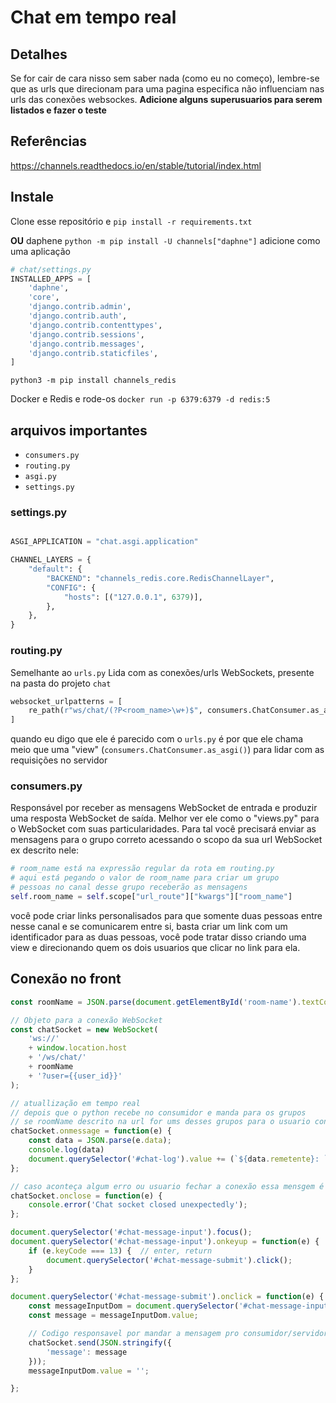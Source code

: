 # Chat em tempo real

## Detalhes
Se for cair de cara nisso sem saber nada (como eu no começo), lembre-se que as urls que direcionam para uma pagina especifica não influenciam nas urls das conexões websockes.
**Adicione alguns superusuarios para serem listados e fazer o teste**

## Referências
https://channels.readthedocs.io/en/stable/tutorial/index.html

## Instale
Clone esse repositório e ```pip install -r requirements.txt```

**OU**
daphene ```python -m pip install -U channels["daphne"]```
adicione como uma aplicação
```python
# chat/settings.py
INSTALLED_APPS = [
    'daphne',
    'core',
    'django.contrib.admin',
    'django.contrib.auth',
    'django.contrib.contenttypes',
    'django.contrib.sessions',
    'django.contrib.messages',
    'django.contrib.staticfiles',
]
```

```python3 -m pip install channels_redis```

Docker e Redis e rode-os ```docker run -p 6379:6379 -d redis:5```


## arquivos importantes
* ```consumers.py```
* ```routing.py```
* ```asgi.py```
* ```settings.py```


### settings.py
```python

ASGI_APPLICATION = "chat.asgi.application"

CHANNEL_LAYERS = {
    "default": {
        "BACKEND": "channels_redis.core.RedisChannelLayer",
        "CONFIG": {
            "hosts": [("127.0.0.1", 6379)],
        },
    },
}

```

### routing.py
Semelhante ao ```urls.py```
Lida com as conexões/urls WebSockets, presente na pasta do projeto ```chat```
```python
websocket_urlpatterns = [
    re_path(r"ws/chat/(?P<room_name>\w+)$", consumers.ChatConsumer.as_asgi()),
]
```
quando eu digo que ele é parecido com o ```urls.py```
é por que ele chama meio que uma "view" (```consumers.ChatConsumer.as_asgi()```) para lidar com as requisições no servidor

### consumers.py
Responsável por receber as mensagens WebSocket de entrada e produzir uma resposta WebSocket de saída.
Melhor ver ele como o "views.py" para o WebSocket com suas particularidades.
Para tal você precisará enviar as mensagens para o grupo correto acessando o scopo da sua url WebSocket
ex descrito nele:
```python
# room_name está na expressão regular da rota em routing.py
# aqui está pegando o valor de room_name para criar um grupo
# pessoas no canal desse grupo receberão as mensagens
self.room_name = self.scope["url_route"]["kwargs"]["room_name"] 
```
você pode criar links personalisados para que somente duas pessoas entre nesse canal e se comunicarem entre si, basta criar um link com um identificador para as duas pessoas, você pode tratar disso criando uma view e direcionando quem os dois usuarios que clicar no link para ela.

## Conexão no front
```javascript
const roomName = JSON.parse(document.getElementById('room-name').textContent);

// Objeto para a conexão WebSocket
const chatSocket = new WebSocket(
    'ws://'
    + window.location.host
    + '/ws/chat/'
    + roomName
    + '?user={{user_id}}'
);

// atuallização em tempo real
// depois que o python recebe no consumidor e manda para os grupos
// se roomName descrito na url for ums desses grupos para o usuario conectado neste canal a mensagem vem para cá
chatSocket.onmessage = function(e) {
    const data = JSON.parse(e.data);
    console.log(data)
    document.querySelector('#chat-log').value += (`${data.remetente}: ` + data.message + '\n');
};

// caso aconteça algum erro ou usuario fechar a conexão essa mensgem é gerada
chatSocket.onclose = function(e) {
    console.error('Chat socket closed unexpectedly');
};

document.querySelector('#chat-message-input').focus();
document.querySelector('#chat-message-input').onkeyup = function(e) {
    if (e.keyCode === 13) {  // enter, return
        document.querySelector('#chat-message-submit').click();
    }
};

document.querySelector('#chat-message-submit').onclick = function(e) {
    const messageInputDom = document.querySelector('#chat-message-input');
    const message = messageInputDom.value;

    // Codigo responsavel por mandar a mensagem pro consumidor/servidor WebSocket
    chatSocket.send(JSON.stringify({
        'message': message
    }));
    messageInputDom.value = '';

};

```